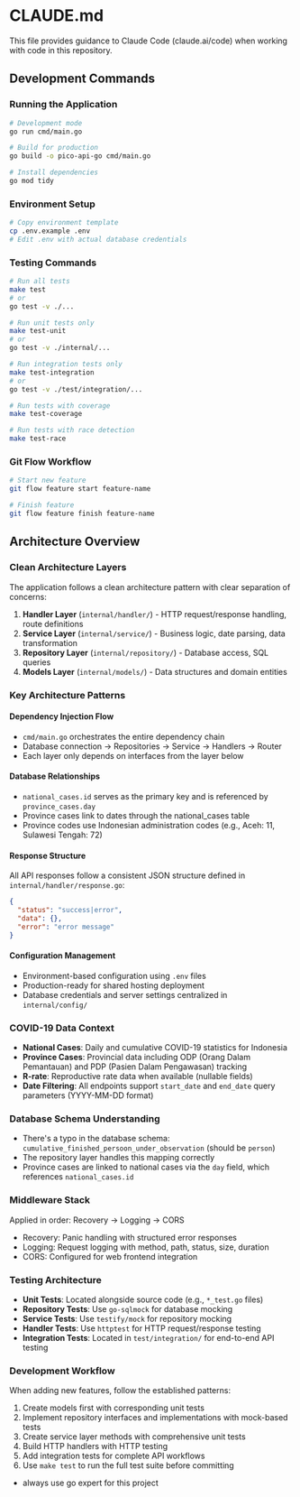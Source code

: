 # CLAUDE.md

This file provides guidance to Claude Code (claude.ai/code) when working with code in this repository.

## Development Commands

### Running the Application
```bash
# Development mode
go run cmd/main.go

# Build for production
go build -o pico-api-go cmd/main.go

# Install dependencies
go mod tidy
```

### Environment Setup
```bash
# Copy environment template
cp .env.example .env
# Edit .env with actual database credentials
```

### Testing Commands
```bash
# Run all tests
make test
# or
go test -v ./...

# Run unit tests only
make test-unit
# or
go test -v ./internal/...

# Run integration tests only  
make test-integration
# or
go test -v ./test/integration/...

# Run tests with coverage
make test-coverage

# Run tests with race detection
make test-race
```

### Git Flow Workflow
```bash
# Start new feature
git flow feature start feature-name

# Finish feature
git flow feature finish feature-name
```

## Architecture Overview

### Clean Architecture Layers
The application follows a clean architecture pattern with clear separation of concerns:

1. **Handler Layer** (`internal/handler/`) - HTTP request/response handling, route definitions
2. **Service Layer** (`internal/service/`) - Business logic, date parsing, data transformation
3. **Repository Layer** (`internal/repository/`) - Database access, SQL queries
4. **Models Layer** (`internal/models/`) - Data structures and domain entities

### Key Architecture Patterns

#### Dependency Injection Flow
- `cmd/main.go` orchestrates the entire dependency chain
- Database connection → Repositories → Service → Handlers → Router
- Each layer only depends on interfaces from the layer below

#### Database Relationships
- `national_cases.id` serves as the primary key and is referenced by `province_cases.day`
- Province cases link to dates through the national_cases table
- Province codes use Indonesian administration codes (e.g., Aceh: 11, Sulawesi Tengah: 72)

#### Response Structure
All API responses follow a consistent JSON structure defined in `internal/handler/response.go`:
```json
{
  "status": "success|error",
  "data": {},
  "error": "error message"
}
```

#### Configuration Management
- Environment-based configuration using `.env` files
- Production-ready for shared hosting deployment
- Database credentials and server settings centralized in `internal/config/`

### COVID-19 Data Context
- **National Cases**: Daily and cumulative COVID-19 statistics for Indonesia
- **Province Cases**: Provincial data including ODP (Orang Dalam Pemantauan) and PDP (Pasien Dalam Pengawasan) tracking
- **R-rate**: Reproductive rate data when available (nullable fields)
- **Date Filtering**: All endpoints support `start_date` and `end_date` query parameters (YYYY-MM-DD format)

### Database Schema Understanding
- There's a typo in the database schema: `cumulative_finished_persoon_under_observation` (should be `person`)
- The repository layer handles this mapping correctly
- Province cases are linked to national cases via the `day` field, which references `national_cases.id`

### Middleware Stack
Applied in order: Recovery → Logging → CORS
- Recovery: Panic handling with structured error responses  
- Logging: Request logging with method, path, status, size, duration
- CORS: Configured for web frontend integration

### Testing Architecture
- **Unit Tests**: Located alongside source code (e.g., `*_test.go` files)
- **Repository Tests**: Use `go-sqlmock` for database mocking
- **Service Tests**: Use `testify/mock` for repository mocking  
- **Handler Tests**: Use `httptest` for HTTP request/response testing
- **Integration Tests**: Located in `test/integration/` for end-to-end API testing

### Development Workflow
When adding new features, follow the established patterns:
1. Create models first with corresponding unit tests
2. Implement repository interfaces and implementations with mock-based tests
3. Create service layer methods with comprehensive unit tests
4. Build HTTP handlers with HTTP testing
5. Add integration tests for complete API workflows
6. Use `make test` to run the full test suite before committing
- always use go expert for this project